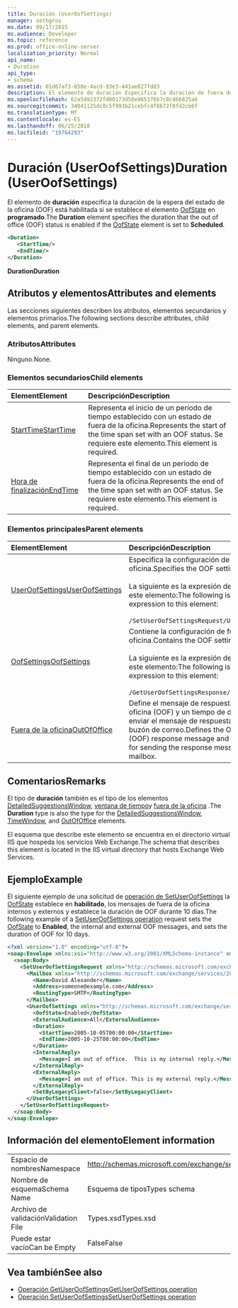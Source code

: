 ```yaml
---
title: Duración (UserOofSettings)
manager: sethgros
ms.date: 09/17/2015
ms.audience: Developer
ms.topic: reference
ms.prod: office-online-server
localization_priority: Normal
api_name:
- Duration
api_type:
- schema
ms.assetid: 01d67af3-658e-4acd-93e3-441ae827fdd3
description: El elemento de duración Especifica la duración de fuera de la oficina (OOF) está habilitado si se establece el elemento OofState en programado.
ms.openlocfilehash: 62a5492372fd80173d58e965376b7c8c466825a6
ms.sourcegitcommit: 34041125dc8c5f993b21cebfc4f8b72f0fd2cb6f
ms.translationtype: MT
ms.contentlocale: es-ES
ms.lasthandoff: 06/25/2018
ms.locfileid: "19764293"
---
```

# <a name="duration-useroofsettings"></a><span data-ttu-id="a59d2-103">Duración (UserOofSettings)</span><span class="sxs-lookup"><span data-stu-id="a59d2-103">Duration (UserOofSettings)</span></span>

<span data-ttu-id="a59d2-104">El elemento de **duración** especifica la duración de la espera del estado de la oficina (OOF) está habilitada si se establece el elemento [OofState](oofstate.md) en **programado**.</span><span class="sxs-lookup"><span data-stu-id="a59d2-104">The **Duration** element specifies the duration that the out of office (OOF) status is enabled if the [OofState](oofstate.md) element is set to **Scheduled**.</span></span>
  
```XML
<Duration>
   <StartTime/>
   <EndTime/> 
</Duration>
```

 <span data-ttu-id="a59d2-105">**Duration**</span><span class="sxs-lookup"><span data-stu-id="a59d2-105">**Duration**</span></span>
## <a name="attributes-and-elements"></a><span data-ttu-id="a59d2-106">Atributos y elementos</span><span class="sxs-lookup"><span data-stu-id="a59d2-106">Attributes and elements</span></span>

<span data-ttu-id="a59d2-107">Las secciones siguientes describen los atributos, elementos secundarios y elementos primarios.</span><span class="sxs-lookup"><span data-stu-id="a59d2-107">The following sections describe attributes, child elements, and parent elements.</span></span>
  
### <a name="attributes"></a><span data-ttu-id="a59d2-108">Atributos</span><span class="sxs-lookup"><span data-stu-id="a59d2-108">Attributes</span></span>

<span data-ttu-id="a59d2-109">Ninguno.</span><span class="sxs-lookup"><span data-stu-id="a59d2-109">None.</span></span>
  
### <a name="child-elements"></a><span data-ttu-id="a59d2-110">Elementos secundarios</span><span class="sxs-lookup"><span data-stu-id="a59d2-110">Child elements</span></span>

|<span data-ttu-id="a59d2-111">**Element**</span><span class="sxs-lookup"><span data-stu-id="a59d2-111">**Element**</span></span>|<span data-ttu-id="a59d2-112">**Descripción**</span><span class="sxs-lookup"><span data-stu-id="a59d2-112">**Description**</span></span>|
|:-----|:-----|
|[<span data-ttu-id="a59d2-113">StartTime</span><span class="sxs-lookup"><span data-stu-id="a59d2-113">StartTime</span></span>](starttime.md) <br/> |<span data-ttu-id="a59d2-114">Representa el inicio de un período de tiempo establecido con un estado de fuera de la oficina.</span><span class="sxs-lookup"><span data-stu-id="a59d2-114">Represents the start of the time span set with an OOF status.</span></span> <span data-ttu-id="a59d2-115">Se requiere este elemento.</span><span class="sxs-lookup"><span data-stu-id="a59d2-115">This element is required.</span></span>  <br/> |
|[<span data-ttu-id="a59d2-116">Hora de finalización</span><span class="sxs-lookup"><span data-stu-id="a59d2-116">EndTime</span></span>](endtime.md) <br/> |<span data-ttu-id="a59d2-117">Representa el final de un período de tiempo establecido con un estado de fuera de la oficina.</span><span class="sxs-lookup"><span data-stu-id="a59d2-117">Represents the end of the time span set with an OOF status.</span></span> <span data-ttu-id="a59d2-118">Se requiere este elemento.</span><span class="sxs-lookup"><span data-stu-id="a59d2-118">This element is required.</span></span>  <br/> |
   
### <a name="parent-elements"></a><span data-ttu-id="a59d2-119">Elementos principales</span><span class="sxs-lookup"><span data-stu-id="a59d2-119">Parent elements</span></span>

|<span data-ttu-id="a59d2-120">**Element**</span><span class="sxs-lookup"><span data-stu-id="a59d2-120">**Element**</span></span>|<span data-ttu-id="a59d2-121">**Descripción**</span><span class="sxs-lookup"><span data-stu-id="a59d2-121">**Description**</span></span>|
|:-----|:-----|
|[<span data-ttu-id="a59d2-122">UserOofSettings</span><span class="sxs-lookup"><span data-stu-id="a59d2-122">UserOofSettings</span></span>](useroofsettings.md) <br/> |<span data-ttu-id="a59d2-123">Especifica la configuración de fuera de la oficina.</span><span class="sxs-lookup"><span data-stu-id="a59d2-123">Specifies the OOF settings.</span></span>  <br/><br/><span data-ttu-id="a59d2-124">La siguiente es la expresión de XPath para este elemento:</span><span class="sxs-lookup"><span data-stu-id="a59d2-124">The following is the XPath expression to this element:</span></span><br/><br/>`/SetUserOofSettingsRequest/UserOofSettings` <br/> |
|[<span data-ttu-id="a59d2-125">OofSettings</span><span class="sxs-lookup"><span data-stu-id="a59d2-125">OofSettings</span></span>](oofsettings.md) <br/> |<span data-ttu-id="a59d2-126">Contiene la configuración de fuera de la oficina.</span><span class="sxs-lookup"><span data-stu-id="a59d2-126">Contains the OOF settings.</span></span><br/><br/><span data-ttu-id="a59d2-127">La siguiente es la expresión de XPath para este elemento:</span><span class="sxs-lookup"><span data-stu-id="a59d2-127">The following is the XPath expression to this element:</span></span><br/><br/>`/GetUserOofSettingsResponse/OofSettings` <br/> |
|[<span data-ttu-id="a59d2-128">Fuera de la oficina</span><span class="sxs-lookup"><span data-stu-id="a59d2-128">OutOfOffice</span></span>](outofoffice.md) <br/> |<span data-ttu-id="a59d2-129">Define el mensaje de respuesta de fuera de oficina (OOF) y un tiempo de duración para enviar el mensaje de respuesta para un buzón de correo.</span><span class="sxs-lookup"><span data-stu-id="a59d2-129">Defines the Out of Office (OOF) response message and a duration time for sending the response message for a mailbox.</span></span>  <br/> |
   
## <a name="remarks"></a><span data-ttu-id="a59d2-130">Comentarios</span><span class="sxs-lookup"><span data-stu-id="a59d2-130">Remarks</span></span>

<span data-ttu-id="a59d2-131">El tipo de **duración** también es el tipo de los elementos [DetailedSuggestionsWindow](detailedsuggestionswindow.md), [ventana de tiempo](timewindow.md)y [fuera de la oficina](outofoffice.md) .</span><span class="sxs-lookup"><span data-stu-id="a59d2-131">The **Duration** type is also the type for the [DetailedSuggestionsWindow](detailedsuggestionswindow.md), [TimeWindow](timewindow.md), and [OutOfOffice](outofoffice.md) elements.</span></span> 
  
<span data-ttu-id="a59d2-132">El esquema que describe este elemento se encuentra en el directorio virtual IIS que hospeda los servicios Web Exchange.</span><span class="sxs-lookup"><span data-stu-id="a59d2-132">The schema that describes this element is located in the IIS virtual directory that hosts Exchange Web Services.</span></span>
  
## <a name="example"></a><span data-ttu-id="a59d2-133">Ejemplo</span><span class="sxs-lookup"><span data-stu-id="a59d2-133">Example</span></span>

<span data-ttu-id="a59d2-134">El siguiente ejemplo de una solicitud de [operación de SetUserOofSettings](setuseroofsettings-operation.md) la [OofState](oofstate.md) establece en **habilitado**, los mensajes de fuera de la oficina internos y externos y establece la duración de OOF durante 10 días.</span><span class="sxs-lookup"><span data-stu-id="a59d2-134">The following example of a [SetUserOofSettings operation](setuseroofsettings-operation.md) request sets the [OofState](oofstate.md) to **Enabled**, the internal and external OOF messages, and sets the duration of OOF for 10 days.</span></span>
  
```XML
<?xml version="1.0" encoding="utf-8"?>
<soap:Envelope xmlns:xsi="http://www.w3.org/2001/XMLSchema-instance" xmlns:xsd="http://www.w3.org/2001/XMLSchema" xmlns:soap="http://schemas.xmlsoap.org/soap/envelope/">
  <soap:Body>
    <SetUserOofSettingsRequest xmlns="http://schemas.microsoft.com/exchange/services/2006/messages">
      <Mailbox xmlns="http://schemas.microsoft.com/exchange/services/2006/types">
        <Name>David Alexander</Name>
        <Address>someone@example.com</Address>
        <RoutingType>SMTP</RoutingType>
      </Mailbox>
      <UserOofSettings xmlns="http://schemas.microsoft.com/exchange/services/2006/types">
        <OofState>Enabled</OofState>
        <ExternalAudience>All</ExternalAudience>
        <Duration>
          <StartTime>2005-10-05T00:00:00</StartTime>
          <EndTime>2005-10-25T00:00:00</EndTime>
        </Duration>
        <InternalReply>
          <Message>I am out of office.  This is my internal reply.</Message>
        </InternalReply>
        <ExternalReply>
          <Message>I am out of office. This is my external reply.</Message>
        </ExternalReply>
        <SetByLegacyClient>false</SetByLegacyClient>
      </UserOofSettings>
    </SetUserOofSettingsRequest>
  </soap:Body>
</soap:Envelope>
```

## <a name="element-information"></a><span data-ttu-id="a59d2-135">Información del elemento</span><span class="sxs-lookup"><span data-stu-id="a59d2-135">Element information</span></span>

|||
|:-----|:-----|
|<span data-ttu-id="a59d2-136">Espacio de nombres</span><span class="sxs-lookup"><span data-stu-id="a59d2-136">Namespace</span></span>  <br/> |http://schemas.microsoft.com/exchange/services/2006/types  <br/> |
|<span data-ttu-id="a59d2-137">Nombre de esquema</span><span class="sxs-lookup"><span data-stu-id="a59d2-137">Schema Name</span></span>  <br/> |<span data-ttu-id="a59d2-138">Esquema de tipos</span><span class="sxs-lookup"><span data-stu-id="a59d2-138">Types schema</span></span>  <br/> |
|<span data-ttu-id="a59d2-139">Archivo de validación</span><span class="sxs-lookup"><span data-stu-id="a59d2-139">Validation File</span></span>  <br/> |<span data-ttu-id="a59d2-140">Types.xsd</span><span class="sxs-lookup"><span data-stu-id="a59d2-140">Types.xsd</span></span>  <br/> |
|<span data-ttu-id="a59d2-141">Puede estar vacío</span><span class="sxs-lookup"><span data-stu-id="a59d2-141">Can be Empty</span></span>  <br/> |<span data-ttu-id="a59d2-142">False</span><span class="sxs-lookup"><span data-stu-id="a59d2-142">False</span></span>  <br/> |
   
## <a name="see-also"></a><span data-ttu-id="a59d2-143">Vea también</span><span class="sxs-lookup"><span data-stu-id="a59d2-143">See also</span></span>

- [<span data-ttu-id="a59d2-144">Operación GetUserOofSettings</span><span class="sxs-lookup"><span data-stu-id="a59d2-144">GetUserOofSettings operation</span></span>](getuseroofsettings-operation.md)  
- [<span data-ttu-id="a59d2-145">Operación SetUserOofSettings</span><span class="sxs-lookup"><span data-stu-id="a59d2-145">SetUserOofSettings operation</span></span>](setuseroofsettings-operation.md)

